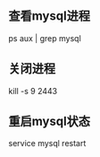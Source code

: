 ## 查看mysql进程 ##
ps aux | grep mysql

## 关闭进程 ##

kill -s 9 2443

## 重启mysql状态 ##

service mysql restart

<!-- 查看状态  status -->
<!-- 启动 start -->


